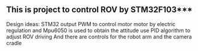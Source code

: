 ## This is project to control ROV by STM32F103***

Design ideas:
             STM32 output PWM to control motor motor  by electric regulation
       and  Mpu6050 is used to obtain the attitude
              use PID algorithm to adjust ROV driving
  And there are controls for the robot arm and the camera cradle
